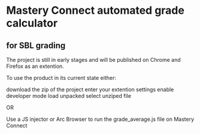# Mastery Connect automated grade calculator
## for SBL grading 


The project is still in early stages and will be published on Chrome and Firefox as an extention.

To use the product in its current state either:

download the zip of the project
enter your extention settings
enable developer mode
load unpacked
select unziped file

OR

Use a JS injector or Arc Browser to run the grade_average.js file on Mastery Connect
